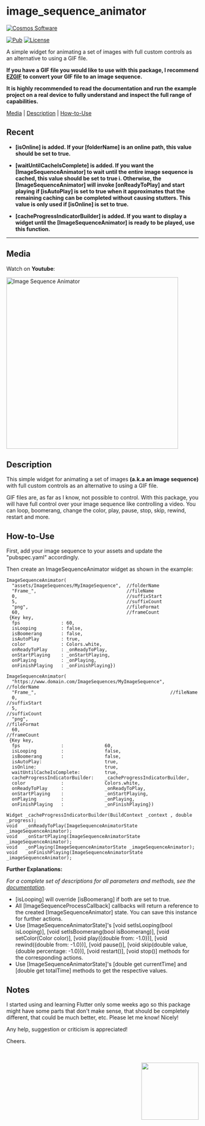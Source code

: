 # image_sequence_animator

[comment]: <> (Badges)
<a href="https://www.cosmossoftware.coffee">
   <img alt="Cosmos Software" src="https://img.shields.io/badge/Cosmos%20Software-Love%20Code-red" />
</a>

[![Pub](https://img.shields.io/pub/v/image_sequence_animator?color=g)](https://pub.dev/packages/image_sequence_animator)
[![License](https://img.shields.io/github/license/aliyigitbireroglu/flutter-image-sequence-animator?color=blue)](https://github.com/aliyigitbireroglu/flutter-image-sequence-animator/blob/master/LICENSE)

[comment]: <> (Introduction)
A simple widget for animating a set of images with full custom controls as an alternative to using a GIF file.

**If you have a GIF file you would like to use with this package, I recommend [EZGIF](https://ezgif.com/split) to convert your GIF file to an image
 sequence.**

**It is highly recommended to read the documentation and run the example project on a real device to fully understand and inspect the full range
 of capabilities.**

[comment]: <> (ToC)
[Media](#media) | [Description](#description) | [How-to-Use](#howtouse)

[comment]: <> (Recent)
## Recent
* **[isOnline] is added. If your [folderName] is an online path, this value should be set to true.**
    
* **[waitUntilCacheIsComplete] is added. If you want the [ImageSequenceAnimator] to wait until the entire image sequence is cached, this value should be set
  to true i. Otherwise, the [ImageSequenceAnimator] will invoke [onReadyToPlay] and start playing if [isAutoPlay] is set to true when it approximates that the 
  remaining caching can be completed without causing stutters. This value is only used if [isOnline] is set to true.**
  
* **[cacheProgressIndicatorBuilder] is added. If you want to display a widget until the [ImageSequenceAnimator] is ready to be played, use this function.**
* * *


[comment]: <> (Media)
<a name="media"></a>
## Media

Watch on **Youtube**:

<a href="https://youtu.be/xZ9vdVkI4Vc">
   <img alt="Image Sequence Animator" src="https://www.cosmossoftware.coffee/Common/Portfolio/GIFs/FlutterImageSequenceAnimator.jpg" height="450" max-height="450"/>
</a>


[comment]: <> (Description)
<a name="description"></a>
## Description
This simple widget for animating a set of images **(a.k.a an image sequence)** with full custom controls as an alternative to using a GIF file.

GIF files are, as far as I know, not possible to control. With this package, you will have full control over your image sequence like controlling a
video. You can loop, boomerang, change the color, play, pause, stop, skip, rewind, restart and more. 


[comment]: <> (How-to-Use)
<a name="howtouse"></a>
## How-to-Use
First, add your image sequence to your assets and update the "pubspec.yaml" accordingly. 

Then create an ImageSequenceAnimator widget as shown in the example:

```
ImageSequenceAnimator(
  "assets/ImageSequences/MyImageSequence",  //folderName 
  "Frame_",                                 //fileName
  0,                                        //suffixStart
  5,                                        //suffixCount 
  "png",                                    //fileFormat 
  60,                                       //frameCount
 {Key key,
  fps               : 60,
  isLooping         : false,
  isBoomerang       : false,
  isAutoPlay        : true,
  color             : Colors.white,
  onReadyToPlay     : _onReadyToPlay,
  onStartPlaying    : _onStartPlaying,
  onPlaying         : _onPlaying,
  onFinishPlaying   : _onFinishPlaying})

ImageSequenceAnimator(
  "https://www.domain.com/ImageSequences/MyImageSequence",  //folderName 
  "Frame_",                                                 //fileName
  0,                                                        //suffixStart
  5,                                                        //suffixCount 
  "png",                                                    //fileFormat 
  60,                                                       //frameCount
 {Key key,
  fps               :               60,
  isLooping         :               false,
  isBoomerang       :               false,
  isAutoPlay:                       true,
  isOnline:                         true,
  waitUntilCacheIsComplete:         true,
  cacheProgressIndicatorBuilder:    _cacheProgressIndicatorBuilder,
  color             :               Colors.white,
  onReadyToPlay     :               _onReadyToPlay,
  onStartPlaying    :               _onStartPlaying,
  onPlaying         :               _onPlaying,
  onFinishPlaying   :               _onFinishPlaying})
  
Widget _cacheProgressIndicatorBuilder(BuildContext _context , double _progress);  
void   _onReadyToPlay(ImageSequenceAnimatorState _imageSequenceAnimator);
void   _onStartPlaying(ImageSequenceAnimatorState _imageSequenceAnimator);
void   _onPlaying(ImageSequenceAnimatorState _imageSequenceAnimator);
void   _onFinishPlaying(ImageSequenceAnimatorState _imageSequenceAnimator); 
```

**Further Explanations:**

*For a complete set of descriptions for all parameters and methods, see the [documentation](https://pub.dev/documentation/image_sequence_animator/latest/).*

* [isLooping] will override [isBoomerang] if both are set to true.
* All [ImageSequenceProcessCallback] callbacks will return a reference to the created [ImageSequenceAnimator] state. You can save this instance for
 further actions.
* Use [ImageSequenceAnimatorState]'s 
[void setIsLooping(bool isLooping)], [void setIsBoomerang(bool isBoomerang)], [void setColor(Color color)], [void play({double from: -1.0})],
[void rewind({double from: -1.0})], [void pause()], [void skip(double value, {double percentage: -1.0})], [void restart()], [void stop()] 
methods for the corresponding actions.
* Use [ImageSequenceAnimatorState]'s [double get currentTime] and [double get totalTime] methods to get the respective values.


[comment]: <> (Notes)
## Notes
I started using and learning Flutter only some weeks ago so this package might have some parts that don't make sense, that should be completely 
different, that could be much better, etc. Please let me know! Nicely! 

Any help, suggestion or criticism is appreciated! 

Cheers.

[comment]: <> (CosmosSoftware)
<br><br>
<img align="right" src="https://www.cosmossoftware.coffee/Common/Images/CosmosSoftwareIconTransparent.png" width="150" height="150"/>
<br><br>
